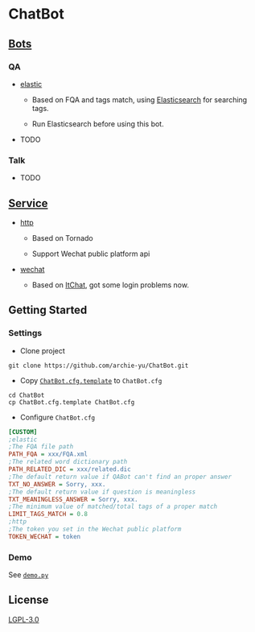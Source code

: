 # ChatBot

## [Bots](https://github.com/archie-yu/ChatBot/tree/master/chatbot/bot)

### QA

- [elastic](https://github.com/archie-yu/ChatBot/blob/master/chatbot/bot/elastic.py)

  - Based on FQA and tags match, using [Elasticsearch](https://github.com/elastic/elasticsearch) for searching tags.
  
  - Run Elasticsearch before using this bot.

- TODO

### Talk

- TODO

## [Service](https://github.com/archie-yu/ChatBot/tree/master/chatbot/util/service)

- [http](https://github.com/archie-yu/ChatBot/blob/master/chatbot/util/service/http.py)

  - Based on Tornado
  
  - Support Wechat public platform api

- [wechat](https://github.com/archie-yu/ChatBot/blob/master/chatbot/util/service/wechat.py)

  - Based on [ItChat](https://github.com/littlecodersh/ItChat), got some login problems now.

## Getting Started

### Settings

- Clone project

```
git clone https://github.com/archie-yu/ChatBot.git
```

- Copy [`ChatBot.cfg.template`](https://github.com/archie-yu/ChatBot/blob/master/ChatBot.cfg.template) to `ChatBot.cfg`

```
cd ChatBot
cp ChatBot.cfg.template ChatBot.cfg
```

- Configure `ChatBot.cfg`

```cfg
[CUSTOM]
;elastic
;The FQA file path
PATH_FQA = xxx/FQA.xml
;The related word dictionary path
PATH_RELATED_DIC = xxx/related.dic
;The default return value if QABot can't find an proper answer
TXT_NO_ANSWER = Sorry, xxx.
;The default return value if question is meaningless
TXT_MEANINGLESS_ANSWER = Sorry, xxx.
;The minimum value of matched/total tags of a proper match
LIMIT_TAGS_MATCH = 0.8
;http
;The token you set in the Wechat public platform
TOKEN_WECHAT = token
```

### Demo

See [`demo.py`](https://github.com/archie-yu/ChatBot/blob/master/demo.py)

## License

[LGPL-3.0](https://github.com/archie-yu/ChatBot/blob/master/LICENSE)

